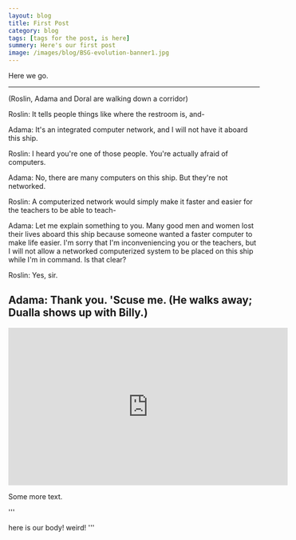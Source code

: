 ```yaml
---
layout: blog
title: First Post
category: blog
tags: [tags for the post, is here]  
summery: Here's our first post
image: /images/blog/BSG-evolution-banner1.jpg
---
```


Here we go.

---
(Roslin, Adama and Doral are walking down a corridor)

Roslin: It tells people things like where the restroom is, and-

Adama: It's an integrated computer network, and I will not have it aboard this ship.

Roslin: I heard you're one of those people. You're actually afraid of computers.

Adama: No, there are many computers on this ship. But they're not networked.

Roslin: A computerized network would simply make it faster and easier for the teachers to be able to teach-

Adama: Let me explain something to you. Many good men and women lost their lives aboard this ship because someone wanted a faster computer to make life easier. I'm sorry that I'm inconveniencing you or the teachers, but I will not allow a networked computerized system to be placed on this ship while I'm in command. Is that clear?

Roslin: Yes, sir.

Adama: Thank you. 'Scuse me. (He walks away; Dualla shows up with Billy.)
---
<iframe width="560" height="315" src="https://www.youtube.com/embed/k3CN-wR05pY" frameborder="0" allowfullscreen></iframe>

Some more text.

'''
<html>
<head>
<title>here is a title</title>
</head>
<body>
here is our body! weird!
</body>
</html>
'''
